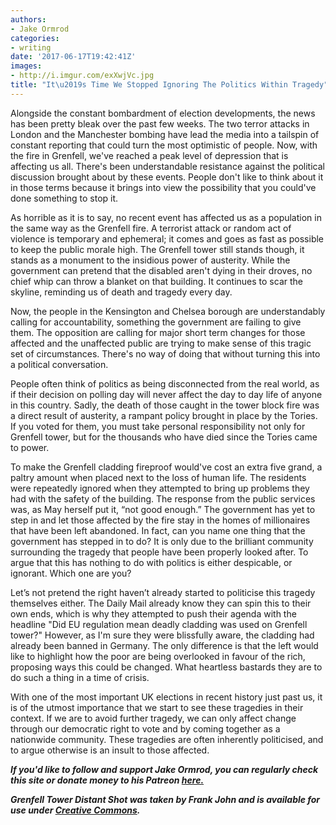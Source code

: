 ```yaml
---
authors:
- Jake Ormrod
categories:
- writing
date: '2017-06-17T19:42:41Z'
images:
- http://i.imgur.com/exXwjVc.jpg
title: "It\u2019s Time We Stopped Ignoring The Politics Within Tragedy"
---
```

Alongside the constant bombardment of election developments, the news has been pretty bleak over the past few weeks. The two terror attacks in London and the Manchester bombing have lead the media into a tailspin of constant reporting that could turn the most optimistic of people. Now, with the fire in Grenfell, we've reached a peak level of depression that is affecting us all. There's been understandable resistance against the political discussion brought about by these events. People don't like to think about it in those terms because it brings into view the possibility that you could've done something to stop it.

As horrible as it is to say, no recent event has affected us as a population in the same way as the Grenfell fire. A terrorist attack or random act of violence is temporary and ephemeral; it comes and goes as fast as possible to keep the public morale high. The Grenfell tower still stands though, it stands as a monument to the insidious power of austerity. While the government can pretend that the disabled aren't dying in their droves, no chief whip can throw a blanket on that building. It continues to scar the skyline, reminding us of death and tragedy every day.

Now, the people in the Kensington and Chelsea borough are understandably calling for accountability, something the government are failing to give them. The opposition are calling for major short term changes for those affected and the unaffected public are trying to make sense of this tragic set of circumstances. There's no way of doing that without turning this into a political conversation.

People often think of politics as being disconnected from the real world, as if their decision on polling day will never affect the day to day life of anyone in this country. Sadly, the death of those caught in the tower block fire was a direct result of austerity, a rampant policy brought in place by the Tories. If you voted for them, you must take personal responsibility not only for Grenfell tower, but for the thousands who have died since the Tories came to power.

To make the Grenfell cladding fireproof would've cost an extra five grand, a paltry amount when placed next to the loss of human life. The residents were repeatedly ignored when they attempted to bring up problems they had with the safety of the building. The response from the public services was, as May herself put it, “not good enough.” The government has yet to step in and let those affected by the fire stay in the homes of millionaires that have been left abandoned. In fact, can you name one thing that the government has stepped in to do? It is only due to the brilliant community surrounding the tragedy that people have been properly looked after. To argue that this has nothing to do with politics is either despicable, or ignorant. Which one are you?

Let’s not pretend the right haven’t already started to politicise this tragedy themselves either. The Daily Mail already know they can spin this to their own ends, which is why they attempted to push their agenda with the headline "Did EU regulation mean deadly cladding was used on Grenfell tower?" However, as I'm sure they were blissfully aware, the cladding had already been banned in Germany. The only difference is that the left would like to highlight how the poor are being overlooked in favour of the rich, proposing ways this could be changed. What heartless bastards they are to do such a thing in a time of crisis.

With one of the most important UK elections in recent history just past us, it is of the utmost importance that we start to see these tragedies in their context. If we are to avoid further tragedy, we can only affect change through our democratic right to vote and by coming together as a nationwide community. These tragedies are often inherently politicised, and to argue otherwise is an insult to those affected.

_**If you'd like to follow and support Jake Ormrod, you can regularly check this site or donate money to his Patreon [here.](https://www.patreon.com/JakeOrmrod "")**_

_**Grenfell Tower Distant Shot was taken by Frank John and is available for use under [Creative Commons](https://creativecommons.org/licenses/by-nc/2.0/ "").**_